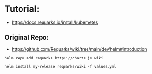 # Tutorial:
* https://docs.requarks.io/install/kubernetes

## Original Repo:
* https://github.com/Requarks/wiki/tree/main/dev/helm#introduction

`helm repo add requarks https://charts.js.wiki`

`helm install my-release requarks/wiki -f values.yml`